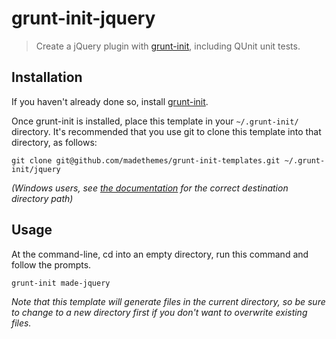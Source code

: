# grunt-init-jquery

> Create a jQuery plugin with [grunt-init][], including QUnit unit tests.

[grunt-init]: http://gruntjs.com/project-scaffolding

## Installation
If you haven't already done so, install [grunt-init][].

Once grunt-init is installed, place this template in your `~/.grunt-init/` directory. It's recommended that you use git to clone this template into that directory, as follows:

```
git clone git@github.com/madethemes/grunt-init-templates.git ~/.grunt-init/jquery
```

_(Windows users, see [the documentation][grunt-init] for the correct destination directory path)_

## Usage

At the command-line, cd into an empty directory, run this command and follow the prompts.

```
grunt-init made-jquery
```

_Note that this template will generate files in the current directory, so be sure to change to a new directory first if you don't want to overwrite existing files._
